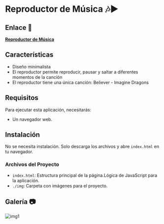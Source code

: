 #  Reproductor de Música 🎶▶️
## Enlace 🔗
[**Reproductor de Música**](https://juanbautistamalina.github.io/music-player/)


## Características
- Diseño minimalista
- El reproductor permite reproducir, pausar y saltar a diferentes momentos de la canción
- El reproductor tiene una única canción: Believer - Imagine Dragons


## Requisitos

Para ejecutar esta aplicación, necesitarás:

- Un navegador web.

## Instalación

No se necesita instalación. Solo descarga los archivos y abre `index.html` en tu navegador.

### Archivos del Proyecto

- `index.html`: Estructura principal de la página.Lógica de JavaScript para la aplicación.
- `./img`: Carpeta con imágenes para el proyecto.


## Galería 📷
![img1](https://github.com/user-attachments/assets/a75f51e7-f1f6-4294-910b-604176df78a3)